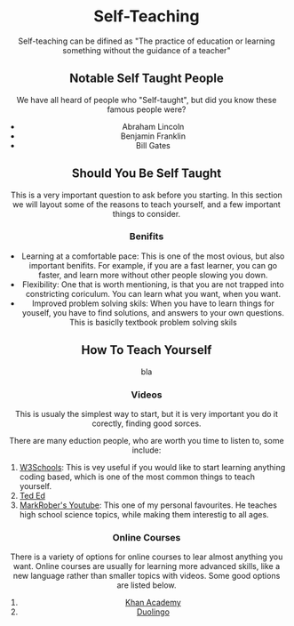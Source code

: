 <html lang="en">
<head>
    <meta charset="UTF-8">
    <meta name="viewport" content="width=device-width, initial-scale=1.0">
    <link rel="stylesheet" href="edit.css">
    <title>Document</title>
</head>
<body>
    <h1 align="center">Self-Teaching</h1>
    <p align="center">Self-teaching can be difined as "The practice of education or learning something without the guidance of a teacher"</p>
    <div id='tb'>
        <h2 align="center">Notable Self Taught People</h2>
        <p align="center">We have all heard of people who "Self-taught", but did you know these famous people were?</p>
        <ul align="center">
            <li>Abraham Lincoln</li>
            <li>Benjamin Franklin</li>
            <li>Bill Gates</li>
        </ul>
    </div>
    <p> </p>
    <div id='tb'>
        <h2 align="center">Should You Be Self Taught</h2>
        <p align="center">This is a very important question to ask before you starting. In this section we will layout some of the reasons to teach yourself, and a few important things to consider.</p>
        <p></p>
        <h3 align="center">Benifits</h3>
        <ul align="center">
            <li>Learning at a comfortable pace: This is one of the most ovious, but also important benifits. For example, if you are a fast learner, you can go faster, and learn more without other people slowing you down. </li>
            <li>Flexibility: One that is worth mentioning, is that you are not trapped into constricting coriculum. You can learn what you want, when you want.</li>
            <li>Improved problem solving skils: When you have to learn things for youself, you have to find solutions, and answers to your own questions. This is basiclly textbook problem solving skils</li>
        </ul>
    </div>
    <p> </p>
    <div id='tb'>
        <h2 align="center">How To Teach Yourself</h2>
        <p align="center">bla</p>
        <div id="subtb">
            <h3 align="center">Videos</h3>
            <p align="center">This is usualy the simplest way to start, but it is very important you do it corectly, finding good sorces.</p>
            <p align="center">There are many eduction people, who are worth you time to listen to, some include:</p>
            <ol>
                <li><a href="https://www.w3schools.com">W3Schools</a>: This is vey useful if you would like to start learning anything coding based, which is one of the most common things to teach yourself.</li>
                <li><a href="https://ed.ted.com">Ted Ed</a></li>
                <li><a href="https://www.youtube.com/@MarkRober/videos">MarkRober's Youtube</a>: This one of my personal favourites. He teaches high school science topics, while making them interestig to all ages.</li>
            </ol>
        </div>
        <p></p>
        <div id="subtb" align="center">
            <h3>Online Courses</h3>
            <p>There is a variety of options for online courses to lear almost anything you want. Online courses are usually for learning more advanced skills, like a new language rather than smaller topics with videos. Some good options are listed below.</p>
            <ol>
                <li><a href="https://www.khanacademy.org">Khan Academy</a></li>
                <li><a href="https://www.duolingo.com">Duolingo</a></li>
            </ol>
        </div>
    </div>
</body>
</html>
